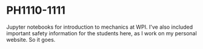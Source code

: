 # PH1110-1111
Jupyter notebooks for introduction to mechanics at WPI. I've also included important safety information for the students here, as I work on my personal website. So it goes. 
